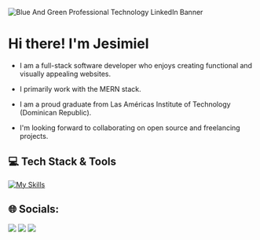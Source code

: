 
![Blue And Green Professional Technology LinkedIn Banner](https://github.com/user-attachments/assets/dfc9421d-b061-460b-a978-cb5aca82621e)

# Hi there! I'm Jesimiel

- I am a full-stack software developer who enjoys creating functional and visually appealing websites.

- I primarily work with the MERN stack.

- I am a proud graduate from Las Américas Institute of Technology (Dominican Republic).

- I'm looking forward to collaborating on open source and freelancing projects.

## 💻 Tech Stack & Tools

[![My Skills](https://skillicons.dev/icons?i=html,css,js,react,nodejs,express,mongodb,git,github,vite,vscode)](https://skillicons.dev)

## 🌐 Socials:
<a href="https://www.linkedin.com/in/jesimiel-marte/"><img src="https://img.shields.io/badge/LinkedIn-0077B5?style=for-the-badge&logo=linkedin&logoColor=white" /></a>
<a href="https://x.com/JMars_2003"><img src="https://img.shields.io/badge/X-000000?style=for-the-badge&logo=x&logoColor=white" /></a>
<a href="https://dev.to/jmars_2003"><img src="https://img.shields.io/badge/dev.to-0A0A0A?style=for-the-badge&logo=devdotto&logoColor=white" /></a>




